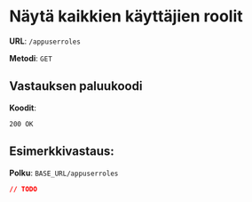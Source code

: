 # Näytä kaikkien käyttäjien roolit

**URL**: `/appuserroles`

**Metodi**: `GET`

## Vastauksen paluukoodi

**Koodit**:

`200 OK`

## Esimerkkivastaus:

**Polku**: `BASE_URL/appuserroles`

```json
// TODO
```

